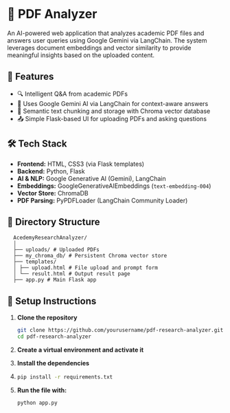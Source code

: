 # 📄 PDF Analyzer

An AI-powered web application that analyzes academic PDF files and answers user queries using Google Gemini via LangChain. The system leverages document embeddings and vector similarity to provide meaningful insights based on the uploaded content.

## 🚀 Features

- 🔍 Intelligent Q&A from academic PDFs
- 🧠 Uses Google Gemini AI via LangChain for context-aware answers
- 🧾 Semantic text chunking and storage with Chroma vector database
- 📤 Simple Flask-based UI for uploading PDFs and asking questions

## 🛠️ Tech Stack

- **Frontend:** HTML, CSS3 (via Flask templates)
- **Backend:** Python, Flask
- **AI & NLP:** Google Generative AI (Gemini), LangChain
- **Embeddings:** GoogleGenerativeAIEmbeddings (`text-embedding-004`)
- **Vector Store:** ChromaDB
- **PDF Parsing:** PyPDFLoader (LangChain Community Loader)

## 📂 Directory Structure

```
  AcedemyResearchAnalyzer/
  │
  ├── uploads/ # Uploaded PDFs
  ├── my_chroma_db/ # Persistent Chroma vector store
  ├── templates/
  │ ├── upload.html # File upload and prompt form
  │ └── result.html # Output result page
  ├── app.py # Main Flask app
```


## 🧰 Setup Instructions

1. **Clone the repository**
   ```bash
   git clone https://github.com/yourusername/pdf-research-analyzer.git
   cd pdf-research-analyzer

2. **Create a virtual environment and activate it**

3. **Install the dependencies**

4. ```bash
   pip install -r requirements.txt


5. **Run the file with:**
   ```bash
   python app.py
